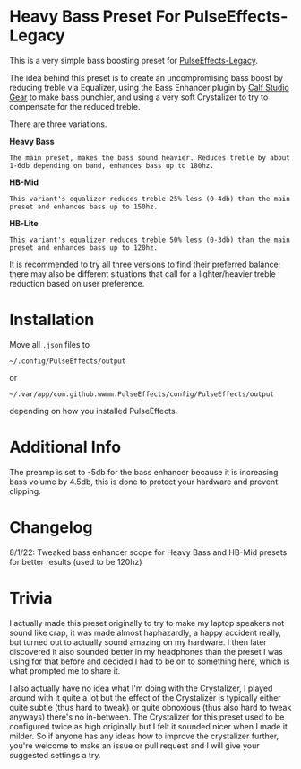 # Heavy Bass Preset For PulseEffects-Legacy
This is a very simple bass boosting preset for [PulseEffects-Legacy](https://github.com/wwmm/easyeffects).

The idea behind this preset is to create an uncompromising bass boost by reducing treble via Equalizer, using the Bass Enhancer plugin by [Calf Studio Gear](https://calf-studio-gear.org/) to make bass punchier, and using a very soft Crystalizer to try to compensate for the reduced treble.

There are three variations.

**Heavy Bass**

    The main preset, makes the bass sound heavier. Reduces treble by about 1-6db depending on band, enhances bass up to 180hz.
**HB-Mid**

    This variant's equalizer reduces treble 25% less (0-4db) than the main preset and enhances bass up to 150hz.
**HB-Lite**

    This variant's equalizer reduces treble 50% less (0-3db) than the main preset and enhances bass up to 120hz.

It is recommended to try all three versions to find their preferred balance; there may also be different situations that call for a lighter/heavier treble reduction based on user preference.

# Installation

Move all `.json` files to 

`~/.config/PulseEffects/output` 

or 

`~/.var/app/com.github.wwmm.PulseEffects/config/PulseEffects/output`

depending on how you installed PulseEffects.

# Additional Info
The preamp is set to -5db for the bass enhancer because it is increasing bass volume by 4.5db, this is done to protect your hardware and prevent clipping.

# Changelog

8/1/22: Tweaked bass enhancer scope for Heavy Bass and HB-Mid presets for better results (used to be 120hz)

# Trivia
I actually made this preset originally to try to make my laptop speakers not sound like crap, it was made almost haphazardly, a happy accident really, but turned out to actually sound amazing on my hardware. I then later discovered it also sounded better in my headphones than the preset I was using for that before and decided I had to be on to something here, which is what prompted me to share it.

I also actually have no idea what I'm doing with the Crystalizer, I played around with it quite a lot but the effect of the Crystalizer is typically either quite subtle (thus hard to tweak) or quite obnoxious (thus also hard to tweak anyways) there's no in-between. The Crystalizer for this preset used to be configured twice as high originally but I felt it sounded nicer when I made it milder. So if anyone has any ideas how to improve the crystalizer further, you're welcome to make an issue or pull request and I will give your suggested settings a try.
